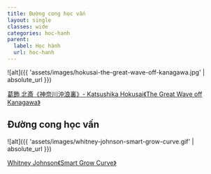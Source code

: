 ```yaml
---
title: Đường cong học vấn
layout: single
classes: wide
categories: hoc-hanh
parent:
  label: Học hành
  url: hoc-hanh
---
```


![alt]({{ 'assets/images/hokusai-the-great-wave-off-kanagawa.jpg' | absolute_url }})
> <cite>
<a target="_blank" href="https://en.wikipedia.org/wiki/The_Great_Wave_off_Kanagawa">
葛飾 北斎《神奈川沖浪裏》- Katsushika Hokusai《The Great Wave off Kanagawa》
</a>
</cite>

## Đường cong học vấn

![alt]({{ 'assets/images/whitney-johnson-smart-grow-curve.gif' | absolute_url }})
> <cite>
<a target="_blank" href="https://www.leadershipnow.com/leadingblog/2022/02/smart_growth.html">
Whitney Johnson《Smart Grow Curve》
</a>
</cite>